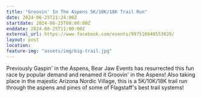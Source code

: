 ```yaml
---
title: "Groovin' In The Aspens 5K/10K/18K Trail Run"
date: 2024-06-25T21:24:00Z
startdate: 2024-08-25T08:00:00Z
enddate: 2024-08-25T11:00:00Z
external_url: https://www.facebook.com/events/997510948553829/
layout: post
location: 
feature-img: "assets/img/big-trail.jpg"
---
```


Previously Gaspin' in the Aspens, Bear Jaw Events has resurrected this fun race by popular demand and renamed it Groovin' in the Aspens! Also taking place in the majestic Arizona Nordic Village, this is a 5K/10K/18K trail run through the aspens and pines of some of Flagstaff's best trail systems!<br>
  <br>
  
